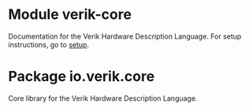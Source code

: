 # Module verik-core

Documentation for the Verik Hardware Description Language. For setup instructions, go to
[setup](https://verik.io/setup/index.html).

# Package io.verik.core

Core library for the Verik Hardware Description Language.